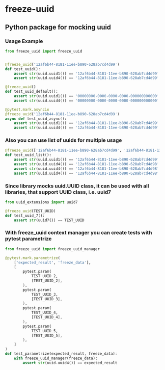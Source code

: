 # freeze-uuid

## Python package for mocking uuid

### Usage Example

```python
from freeze_uuid import freeze_uuid


@freeze_uuid('12af6b44-8181-11ee-b890-628ab7cd4d99')
def test_uuid():
    assert str(uuid.uuid1()) == '12af6b44-8181-11ee-b890-628ab7cd4d99'
    assert str(uuid.uuid4()) == '12af6b44-8181-11ee-b890-628ab7cd4d99'

@freeze_uuid()
def test_uuid_default():
    assert str(uuid.uuid1()) == '00000000-0000-0000-0000-000000000000'
    assert str(uuid.uuid4()) == '00000000-0000-0000-0000-000000000000'

@pytest.mark.asyncio
@freeze_uuid('12af6b44-8181-11ee-b890-628ab7cd4d99')
async def test_uuid_async():
    assert str(uuid.uuid1()) == '12af6b44-8181-11ee-b890-628ab7cd4d99'
    assert str(uuid.uuid4()) == '12af6b44-8181-11ee-b890-628ab7cd4d99'
```

### Also you can use list of uuids for multiple usage

```python
@freeze_uuid(['12af6b44-8181-11ee-b890-628ab7cd4d99', '12af6b44-8181-11ee-b890-628ab7cd4d98'])
def test_uuid_list():
    assert str(uuid.uuid1()) == '12af6b44-8181-11ee-b890-628ab7cd4d99'
    assert str(uuid.uuid4()) == '12af6b44-8181-11ee-b890-628ab7cd4d98'
    assert str(uuid.uuid4()) == '12af6b44-8181-11ee-b890-628ab7cd4d98'
    assert str(uuid.uuid4()) == '12af6b44-8181-11ee-b890-628ab7cd4d98'

```

### Since library mocks uuid.UUID class, it can be used with all libraries, that support UUID class, i.e. uuid7

```python
from uuid_extensions import uuid7

@freeze_uuid(TEST_UUID)
def test_uuid_7():
    assert str(uuid7()) == TEST_UUID

```

### With freeze_uuid context manager you can create tests with pytest parametrize
```python
from freeze_uuid import freeze_uuid_manager

@pytest.mark.parametrize(
    ['expected_result', 'freeze_data'],
    [
        pytest.param(
            TEST_UUID_2,
            [TEST_UUID_2],
        ),
        pytest.param(
            TEST_UUID_3,
            [TEST_UUID_3],
        ),
        pytest.param(
            TEST_UUID_4,
            [TEST_UUID_4],
        ),
        pytest.param(
            TEST_UUID_5,
            [TEST_UUID_5],
        ),
    ]
)
def test_parametrize(expected_result, freeze_data):
    with freeze_uuid_manager(freeze_data):
        assert str(uuid.uuid4()) == expected_result
```
